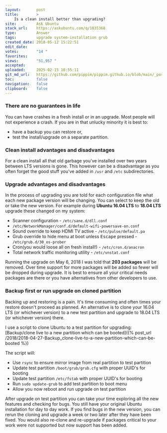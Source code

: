 ```yaml
---
layout:       post
title:        >
    Is a clean install better than upgrading?
site:         Ask Ubuntu
stack_url:    https://askubuntu.com/q/1035368
type:         Answer
tags:         upgrade system-installation grub
created_date: 2018-05-12 15:22:51
edit_date:    
votes:        "14 "
favorites:    
views:        "51,957 "
accepted:     
uploaded:     2025-02-15 10:55:11
git_md_url:   https://github.com/pippim/pippim.github.io/blob/main/_posts/2018/2018-05-12-Is-a-clean-install-better-than-upgrading_.md
toc:          false
navigation:   false
clipboard:    false
---
```


### There are no guarantees in life

You can have crashes in a fresh install or in an upgrade. Most people will not experience a crash. If you are in that unlucky minority it is best to:

- have a backup you can restore or,
- test the install/upgrade on a separate partition.

### Clean install advantages and disadvantages

For a clean install all that old garbage you've installed over two years between LTS versions is gone. This however can be a disadvantage as you often forget the good stuff you've added in `/usr` and `/etc` subdirectories.

### Upgrade advantages and disadvantages

In the process of upgrading you are told for each configuration file what each new package version will be changing. You can select to keep the old or take the new version. For example during **Ubuntu 16.04 LTS** to **18.04 LTS** upgrade these changed on my system:

- Scanner configuration - `/etc/sane.d/dll.conf`
- `/etc/NetworkManager/conf.d/default-wifi-powersave-on.conf`
- Sound override to keep HDMI TV active - `/etc/pulse/default.pa`
- Grub override to hide menu at boot unless <kbd>Escape</kbd> pressed - `/etc/grub.d/30_os-prober`
- Cron(you would loose all on fresh install!) - `/etc/cron.d/anacron`
- Total network traffic monitoring utility - `/etc/vnstat.conf`

Running the upgrade on May 6, 2018 I was told that **203 packages** will be removed. Over time support for more packages will be added so fewer will be dropped during upgrade. It is best to ensure all your critical needs packages are there or you have alternatives from other developers to use.

### Backup first or run upgrade on cloned partition

Backing up and restoring is a pain. It's time consuming and often times your restore doesn't proceed as planned. An alternative is to clone your 16.04 LTS (or whichever version) to a new test partition and upgrade to 18.04 LTS (or whichever version) there.

I use a script to clone Ubuntu to a test partition for upgrading: [Backup/clone live to a new partition which can be booted]({% post_url /2018/2018-04-27-Backup_clone-live-to-a-new-partition-which-can-be-booted %})

The script will:

- Use `rsync` to ensure mirror image from real partition to test partition
- Update test partition `/boot/grub/grub.cfg` with proper UUID's for booting
- Update test partition `/etc/fstab` with proper UUID's for booting
- Run `sudo update-grub` to add test partition to boot menu
- Allow you now reboot and run upgrade on test partition

After upgrade on test partition you can take your time exploring all the new features and checking for bugs. You still have your original Ubuntu installation for day to day work. If you find bugs in the new version, you can rerun the cloning and upgrade a week or two later after they have been fixed. You would also re-clone and re-upgrade if packages critical to your work were not supported but now support has been added.
